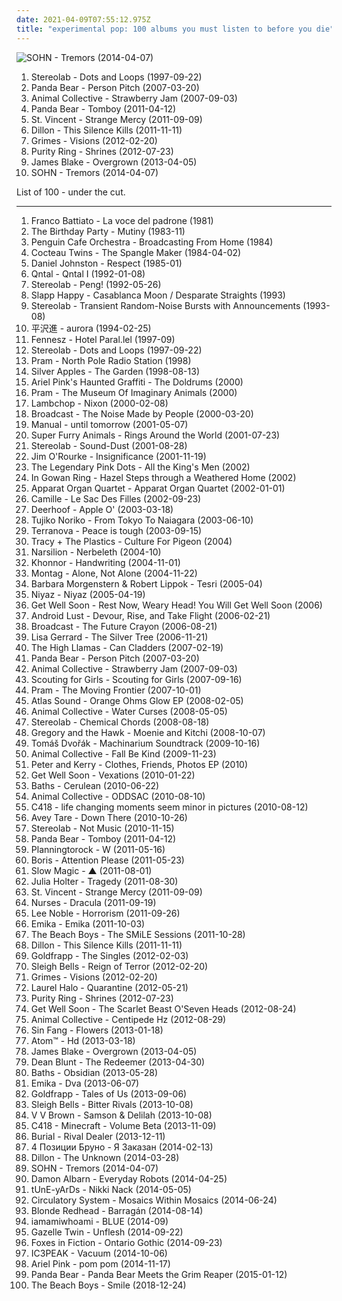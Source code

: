 ```yaml
---
date: 2021-04-09T07:55:12.975Z
title: "experimental pop: 100 albums you must listen to before you die"
---
```

![SOHN - Tremors (2014-04-07)](http://coverartarchive.org/release/80baad45-ac14-4f4f-8344-c81e2d5e57d9/7114414678-500.jpg "SOHN - Tremors (2014-04-07)")
<ol class="albums">
<li data-cover="http://coverartarchive.org/release/ac08220a-ca91-3c93-b31b-b231270773af/11622727078-500.jpg" data-tags="lounge, electronic, post-rock" role="button">Stereolab - Dots and Loops (1997-09-22)</li>
<li data-cover="http://coverartarchive.org/release/d40165ac-a2c9-4ab7-9844-b643106a5a9b/13817952025-500.jpg" data-tags="experimental, indie" role="button">Panda Bear - Person Pitch (2007-03-20)</li>
<li data-cover="http://coverartarchive.org/release/18b7c0cb-97e6-45a8-b756-e05bf953db66/3326217013-500.jpg" data-tags="experimental" role="button">Animal Collective - Strawberry Jam (2007-09-03)</li>
<li data-cover="http://coverartarchive.org/release/8d5b56e7-7412-4724-9407-039e64ecd014/13800964524-500.jpg" data-tags="indie, experimental, experimental rock, paw tracks" role="button">Panda Bear - Tomboy (2011-04-12)</li>
<li data-cover="https://img.discogs.com/xS_1Wc5NHgHgcct24F39nLQones=/fit-in/600x598/filters:strip_icc():format(jpeg):mode_rgb():quality(90)/discogs-images/R-5952254-1407225003-2204.jpeg.jpg" data-tags="art pop" role="button">St. Vincent - Strange Mercy (2011-09-09)</li>
<li data-cover="http://coverartarchive.org/release/16d5dedc-87a0-4288-9925-686560175228/10633441459-500.jpg" data-tags="electronic" role="button">Dillon - This Silence Kills (2011-11-11)</li>
<li data-cover="http://coverartarchive.org/release/e2541a4f-c91e-412e-837b-ce63cc8ea960/5391811873-500.jpg" data-tags="dream pop" role="button">Grimes - Visions (2012-02-20)</li>
<li data-cover="http://coverartarchive.org/release/3148628c-f648-45c0-95ea-b03dc0716e99/1568868601-500.jpg" data-tags="synthpop" role="button">Purity Ring - Shrines (2012-07-23)</li>
<li data-cover="https://img.discogs.com/Fc3zWW02lcBDhoIb7F0GNqH6Cpk=/fit-in/600x599/filters:strip_icc():format(jpeg):mode_rgb():quality(90)/discogs-images/R-4468927-1462915153-5331.jpeg.jpg" data-tags="electronic, soul" role="button">James Blake - Overgrown (2013-04-05)</li>
<li data-cover="http://coverartarchive.org/release/80baad45-ac14-4f4f-8344-c81e2d5e57d9/7114414678-500.jpg" data-tags="electronic, experimental pop" role="button">SOHN - Tremors (2014-04-07)</li>
</ol>
List of 100 - under the cut.
<!-- more -->

_________________

<ol class="albums">
<li data-cover="http://coverartarchive.org/release/ff49aa3c-bf9c-45b1-bfc4-be653fb69631/4021903288-500.jpg" data-tags="new wave, pop" role="button">
Franco Battiato - La voce del padrone (1981)
</li>
<li data-cover="https://img.discogs.com/jZzommZBP9LrWLeHhKFlZpNyM_E=/fit-in/600x595/filters:strip_icc():format(jpeg):mode_rgb():quality(90)/discogs-images/R-5847955-1404373402-5216.jpeg.jpg" data-tags="instrumental, ambient, experimental, queen, epic, choral, world, post-punk, gothic, spooky, haunting, avant-garde, scary, progressive, freak folk, satanic, neo-classical, halloween, ritual, mindblowing, challenging, crowley" role="button">
The Birthday Party - Mutiny (1983-11)
</li>
<li data-cover="http://coverartarchive.org/release/1d133e61-a564-42ce-b3cc-16de07129543/20137019781-500.jpg" data-tags="ambient, happy" role="button">
Penguin Cafe Orchestra - Broadcasting From Home (1984)
</li>
<li data-cover="http://coverartarchive.org/release/b94f7946-ddb1-4254-85f4-fd6e24a864b2/2263974859-500.jpg" data-tags="post-punk, dream pop, 4ad, ethereal wave, have on vinyl" role="button">
Cocteau Twins - The Spangle Maker (1984-04-02)
</li>
<li data-cover="http://coverartarchive.org/release/d001983e-c685-482d-a35e-3eb47e8d408a/13518917328-500.jpg" data-tags="80s, indie rock, singer-songwriter, lo-fi, experimental pop, psychedelic, covers, alternative pop, diy, avant-pop, bedroom pop, outsider pop" role="button">
Daniel Johnston - Respect (1985-01)
</li>
<li data-cover="https://img.discogs.com/kXDh52KVzQAnY5SCYgCkyz1oD74=/fit-in/600x600/filters:strip_icc():format(jpeg):mode_rgb():quality(90)/discogs-images/R-1631377-1471884497-5357.jpeg.jpg" data-tags="darkwave, gothic" role="button">
Qntal - Qntal I (1992-01-08)
</li>
<li data-cover="http://coverartarchive.org/release/a9e12c08-3e5f-43bf-99c2-4013dddd652c/2878501959-500.jpg" data-tags="shoegaze, noise pop, post-rock, 90s" role="button">
Stereolab - Peng! (1992-05-26)
</li>
<li data-cover="https://img.discogs.com/QCNjcFFYn59vVMpZsmtg3fx-lec=/fit-in/600x586/filters:strip_icc():format(jpeg):mode_rgb():quality(90)/discogs-images/R-613102-1175855055.jpeg.jpg" data-tags="70s, experimental pop, art rock, exprog, tutka, bluk glub" role="button">
Slapp Happy - Casablanca Moon / Desparate Straights (1993)
</li>
<li data-cover="https://img.discogs.com/ZnjYO2nVvUYeoMhGVzSn0PcUmWA=/fit-in/600x600/filters:strip_icc():format(jpeg):mode_rgb():quality(90)/discogs-images/R-69224-1539685002-6815.jpeg.jpg" data-tags="post-rock" role="button">
Stereolab - Transient Random-Noise Bursts with Announcements (1993-08)
</li>
<li data-cover="http://coverartarchive.org/release/a2ac7c46-c06b-4ca5-949e-0ddb779012fd/14937729665-500.jpg" data-tags="art pop" role="button">
平沢進 - aurora (1994-02-25)
</li>
<li data-cover="http://coverartarchive.org/release/52aacb53-b05b-4148-a471-f52e46bb6ba8/5934404117-500.jpg" data-tags="glitch" role="button">
Fennesz - Hotel Paral.lel (1997-09)
</li>
<li data-cover="http://coverartarchive.org/release/ac08220a-ca91-3c93-b31b-b231270773af/11622727078-500.jpg" data-tags="lounge, electronic, post-rock" role="button">
Stereolab - Dots and Loops (1997-09-22)
</li>
<li data-cover="http://coverartarchive.org/release/30b41050-a11a-4d6f-be62-11a65c1263dd/15282253342-500.jpg" data-tags="sigh and swoon in equal measure, art pop, trip in the pram" role="button">
Pram - North Pole Radio Station (1998)
</li>
<li data-cover="https://img.discogs.com/tsEwzCWBsB1p-nMCZinOG7zPHHo=/fit-in/525x514/filters:strip_icc():format(jpeg):mode_rgb():quality(90)/discogs-images/R-797528-1159807827.jpeg.jpg" data-tags="electronic, 60s, psychedelic, psychedelic rock, colorful album covers" role="button">
Silver Apples - The Garden (1998-08-13)
</li>
<li data-cover="http://coverartarchive.org/release/84a11bf5-4944-3350-93f0-6457a79130ca/10020393504-500.jpg" data-tags="lo-fi" role="button">
Ariel Pink's Haunted Graffiti - The Doldrums (2000)
</li>
<li data-cover="https://img.discogs.com/IbdIof8HlHZaF5a0uV_Setz2FM8=/fit-in/300x300/filters:strip_icc():format(jpeg):mode_rgb():quality(90)/discogs-images/R-215491-1111409490.gif.jpg" data-tags="dream pop, art pop" role="button">
Pram - The Museum Of Imaginary Animals (2000)
</li>
<li data-cover="http://coverartarchive.org/release/058e013c-9cee-4e2d-a3a7-2c643b0aef37/4558030091-500.jpg" data-tags="alt-country, americana" role="button">
Lambchop - Nixon (2000-02-08)
</li>
<li data-cover="https://img.discogs.com/Wb2clSHhJ4_ZOv69eP7kTPBiBOw=/fit-in/600x604/filters:strip_icc():format(jpeg):mode_rgb():quality(90)/discogs-images/R-3194-1145339641.jpeg.jpg" data-tags="electronica, warp" role="button">
Broadcast - The Noise Made by People (2000-03-20)
</li>
<li data-cover="https://img.discogs.com/oEjFB4Vzyh0H81eVKtOUysKLpvk=/fit-in/200x177/filters:strip_icc():format(jpeg):mode_rgb():quality(90)/discogs-images/R-15128-001.jpg.jpg" data-tags="ambient" role="button">
Manual - until tomorrow (2001-05-07)
</li>
<li data-cover="https://img.discogs.com/0f36ac86c54fe502a205affaefeae52f092904f2/images/spacer.gif" data-tags="00s, welsh, indie" role="button">
Super Furry Animals - Rings Around the World (2001-07-23)
</li>
<li data-cover="https://img.discogs.com/sjw6OeYmLF-8zkzVZeR7wBjCe1A=/fit-in/600x573/filters:strip_icc():format(jpeg):mode_rgb():quality(90)/discogs-images/R-1401874-1421637031-8211.jpeg.jpg" data-tags="post-rock" role="button">
Stereolab - Sound-Dust (2001-08-28)
</li>
<li data-cover="http://coverartarchive.org/release/41da6a82-5aec-4fbb-93a7-afbd08bd7728/25484422878-500.jpg" data-tags="chicago, singer-songwriter" role="button">
Jim O'Rourke - Insignificance (2001-11-19)
</li>
<li data-cover="http://coverartarchive.org/release/8ea744dc-35c1-416f-8977-3f685f76a02a/11928131610-500.jpg" data-tags="pop, experimental, progressive rock, experimental pop, psychedelic, ethereal, neo-psychedelia, minimalistic, l p dots" role="button">
The Legendary Pink Dots - All the King's Men (2002)
</li>
<li data-cover="http://coverartarchive.org/release/966b9b3e-cd34-4f2d-ad4c-f2f371bb0e5d/28482190012-500.jpg" data-tags="medieval, folk, neofolk" role="button">
In Gowan Ring - Hazel Steps through a Weathered Home (2002)
</li>
<li data-cover="https://img.discogs.com/bql1bF3HFe_YMQKVZ_pXz6ZvA8I=/fit-in/600x595/filters:strip_icc():format(jpeg):mode_rgb():quality(90)/discogs-images/R-187231-1526560269-3108.jpeg.jpg" data-tags="electronic" role="button">
Apparat Organ Quartet - Apparat Organ Quartet (2002-01-01)
</li>
<li data-cover="https://img.discogs.com/EEVhN-4JBxDOynNyMeIqNcoqQn0=/fit-in/500x498/filters:strip_icc():format(jpeg):mode_rgb():quality(90)/discogs-images/R-10387805-1496477354-7222.jpeg.jpg" data-tags="camille, female vocalists, french, indie" role="button">
Camille - Le Sac Des Filles (2002-09-23)
</li>
<li data-cover="http://coverartarchive.org/release/34bec82a-41c0-35a5-aa99-9b94517b9d0a/9544109904-500.jpg" data-tags="indie rock, indie" role="button">
Deerhoof - Apple O' (2003-03-18)
</li>
<li data-cover="http://coverartarchive.org/release/0201402d-e39f-47f8-a5e5-4cbb89a427ea/8042130425-500.jpg" data-tags="electronic" role="button">
Tujiko Noriko - From Tokyo To Naiagara (2003-06-10)
</li>
<li data-cover="http://coverartarchive.org/release/b8ef56c8-e586-4c79-894d-0b593bc15fe0/4528148805-500.jpg" data-tags="electronic" role="button">
Terranova - Peace is tough (2003-09-15)
</li>
<li data-cover="https://img.discogs.com/fvOXNCbh2-zL7vW5AB4yj1ENPa4=/fit-in/500x502/filters:strip_icc():format(jpeg):mode_rgb():quality(90)/discogs-images/R-831188-1163248961.jpeg.jpg" data-tags="experimental pop, where is my bong, weightlifting music, beats for days" role="button">
Tracy + The Plastics - Culture For Pigeon (2004)
</li>
<li data-cover="http://coverartarchive.org/release/e9c2cfe9-e692-41e1-b0d7-97671d1f84be/22011480631-500.jpg" data-tags="fantasy, ethereal" role="button">
Narsilion - Nerbeleth (2004-10)
</li>
<li data-cover="http://coverartarchive.org/release/52a03cb6-2018-4c54-989b-17b963502993/24503256320-500.jpg" data-tags="post-rock, electronic" role="button">
Khonnor - Handwriting (2004-11-01)
</li>
<li data-cover="http://coverartarchive.org/release/95a1e819-3145-4827-91be-4d6431ff92c4/27652735687-500.jpg" data-tags="electronica, indietronica, experimental pop, ethereal lounge, under havet er alt gjennomsiktig" role="button">
Montag - Alone, Not Alone (2004-11-22)
</li>
<li data-cover="http://coverartarchive.org/release/344eab85-9622-4fd8-8431-06232c3f878c/26579689379-500.jpg" data-tags="electronica, easy listening, indietronica, experimental pop, idm, electro pop, german, 00s, electronic music, post-revolutionary pop song, avant-pop, avantgarde pop, current playlist, barbara morgenstern, plinkerpop, robert lippok, kraut-electro" role="button">
Barbara Morgenstern & Robert Lippok - Tesri (2005-04)
</li>
<li data-cover="http://coverartarchive.org/release/d4a6ef09-5b44-47da-965f-fb36774d48ca/3651521402-500.jpg" data-tags="world, persian" role="button">
Niyaz - Niyaz (2005-04-19)
</li>
<li data-cover="https://img.discogs.com/gwOosbBAT7GcnMthcUfmi7Levik=/fit-in/600x556/filters:strip_icc():format(jpeg):mode_rgb():quality(90)/discogs-images/R-1210906-1593454279-6325.jpeg.jpg" data-tags="indie" role="button">
Get Well Soon - Rest Now, Weary Head! You Will Get Well Soon (2006)
</li>
<li data-cover="https://img.discogs.com/giNZH8F_a4Lq_kp-oI4fXVZdqhQ=/fit-in/600x517/filters:strip_icc():format(jpeg):mode_rgb():quality(90)/discogs-images/R-659495-1171225004.jpeg.jpg" data-tags="industrial" role="button">
Android Lust - Devour, Rise, and Take Flight (2006-02-21)
</li>
<li data-cover="http://coverartarchive.org/release/8ed15a42-ca91-45db-bdc3-c21b8f86e9bc/6010008937-500.jpg" data-tags="experimental" role="button">
Broadcast - The Future Crayon (2006-08-21)
</li>
<li data-cover="http://coverartarchive.org/release/35fbd275-fdc3-4450-9b34-e05c5d93bef0/7597192789-500.jpg" data-tags="ambient, female vocalists, new age" role="button">
Lisa Gerrard - The Silver Tree (2006-11-21)
</li>
<li data-cover="https://img.discogs.com/oxbftdAjRWfa2QXnUetfcaLU8qI=/fit-in/600x399/filters:strip_icc():format(jpeg):mode_rgb():quality(90)/discogs-images/R-5732803-1401173171-7229.jpeg.jpg" data-tags="chamber pop" role="button">
The High Llamas - Can Cladders (2007-02-19)
</li>
<li data-cover="http://coverartarchive.org/release/d40165ac-a2c9-4ab7-9844-b643106a5a9b/13817952025-500.jpg" data-tags="experimental, indie" role="button">
Panda Bear - Person Pitch (2007-03-20)
</li>
<li data-cover="http://coverartarchive.org/release/18b7c0cb-97e6-45a8-b756-e05bf953db66/3326217013-500.jpg" data-tags="experimental" role="button">
Animal Collective - Strawberry Jam (2007-09-03)
</li>
<li data-cover="http://coverartarchive.org/release/b603c9dc-b1f8-4282-883f-4cbd051ef5d3/20156050715-500.jpg" data-tags="indie, pop" role="button">
Scouting for Girls - Scouting for Girls (2007-09-16)
</li>
<li data-cover="https://img.discogs.com/FKSmemFNRDYknIRFuX1ofbAG8DI=/fit-in/532x463/filters:strip_icc():format(jpeg):mode_rgb():quality(90)/discogs-images/R-1060796-1364503394-4524.jpeg.jpg" data-tags="experimental, post-rock, experimental pop, cinematic, toytronica, avant-pop, dream jazz, she sings so sweetly, music trip, trip in the pram" role="button">
Pram - The Moving Frontier (2007-10-01)
</li>
<li data-cover="http://coverartarchive.org/release/73722cd8-ea13-4e8b-82ae-bd2e33eb8147/27863884314-500.jpg" data-tags="electronic, alternative rock, indie rock, singer-songwriter, experimental pop, psychedelic, 00s, avant-pop, art pop" role="button">
Atlas Sound - Orange Ohms Glow EP (2008-02-05)
</li>
<li data-cover="https://img.discogs.com/ZWdFOHOi3TOZR9TymAtE86pb22A=/fit-in/600x534/filters:strip_icc():format(jpeg):mode_rgb():quality(90)/discogs-images/R-1329578-1341599154-1632.jpeg.jpg" data-tags="experimental" role="button">
Animal Collective - Water Curses (2008-05-05)
</li>
<li data-cover="https://img.discogs.com/qCPATWg5xOhhsoUkUZ36dlYlKFE=/fit-in/595x600/filters:strip_icc():format(jpeg):mode_rgb():quality(90)/discogs-images/R-1789141-1243419380.jpeg.jpg" data-tags="post-rock" role="button">
Stereolab - Chemical Chords (2008-08-18)
</li>
<li data-cover="https://img.discogs.com/l3Al6RIdg26l2hV2FEujftK1ttE=/fit-in/350x350/filters:strip_icc():format(jpeg):mode_rgb():quality(90)/discogs-images/R-1470791-1222156904.jpeg.jpg" data-tags="indie, folk" role="button">
Gregory and the Hawk - Moenie and Kitchi (2008-10-07)
</li>
<li data-cover="https://img.discogs.com/T2XPp3SIh4Z9T5OxsNXGE_WFf1c=/fit-in/500x500/filters:strip_icc():format(jpeg):mode_rgb():quality(90)/discogs-images/R-2006151-1258109395.jpeg.jpg" data-tags="ambient" role="button">
Tomáš Dvořák - Machinarium Soundtrack (2009-10-16)
</li>
<li data-cover="http://coverartarchive.org/release/54298fd8-e674-4211-8fb5-f9ca3403cf31/4298641916-500.jpg" data-tags="neo-psychedelia" role="button">
Animal Collective - Fall Be Kind (2009-11-23)
</li>
<li data-cover="https://img.discogs.com/0cxA-GLU_EkFVVdDFsmJPZWTcUc=/fit-in/600x600/filters:strip_icc():format(jpeg):mode_rgb():quality(90)/discogs-images/R-4988854-1381488093-6951.jpeg.jpg" data-tags="chill, experimental, indietronica, experimental pop, dreamy, lounge, atmospheric, mellow, folktronica, folk rock, indie folk, folk pop, experimental indie, spine tingling, experimental electronic, folk hop, trip pop, folk n b, etheric melodies, mind immersing" role="button">
Peter and Kerry - Clothes, Friends, Photos EP (2010)
</li>
<li data-cover="https://img.discogs.com/D9HQrLmFFVTdXgk9-9H0Rm-nIKg=/fit-in/500x500/filters:strip_icc():format(jpeg):mode_rgb():quality(90)/discogs-images/R-2059423-1481061472-6873.jpeg.jpg" data-tags="indie, romantic" role="button">
Get Well Soon - Vexations (2010-01-22)
</li>
<li data-cover="http://coverartarchive.org/release/5ddd6650-d435-447d-8679-98a63ddaf637/3944000674-500.jpg" data-tags="electronic, downtempo, idm" role="button">
Baths - Cerulean (2010-06-22)
</li>
<li data-cover="http://coverartarchive.org/release/abdb83fb-bf6b-406f-a00b-109e2e21ea71/3400285084-500.jpg" data-tags="noise, ambient, experimental, neo-psychedelia" role="button">
Animal Collective - ODDSAC (2010-08-10)
</li>
<li data-cover="http://coverartarchive.org/release/d52c016f-7a08-4a78-abc9-1331c5e3666b/11724503080-500.jpg" data-tags="ambient" role="button">
C418 - life changing moments seem minor in pictures (2010-08-12)
</li>
<li data-cover="https://img.discogs.com/BmSVv2To___mOLq7WviCbbYBWs0=/fit-in/500x500/filters:strip_icc():format(jpeg):mode_rgb():quality(90)/discogs-images/R-2506826-1287774795.jpeg.jpg" data-tags="experimental" role="button">
Avey Tare - Down There (2010-10-26)
</li>
<li data-cover="https://img.discogs.com/gZCa-3NmbMvXnU8YzAVCfDFpEp0=/fit-in/600x595/filters:strip_icc():format(jpeg):mode_rgb():quality(90)/discogs-images/R-15103794-1586717877-5656.jpeg.jpg" data-tags="post-rock" role="button">
Stereolab - Not Music (2010-11-15)
</li>
<li data-cover="http://coverartarchive.org/release/8d5b56e7-7412-4724-9407-039e64ecd014/13800964524-500.jpg" data-tags="indie, experimental, experimental rock, paw tracks" role="button">
Panda Bear - Tomboy (2011-04-12)
</li>
<li data-cover="https://img.discogs.com/pb0-qXJ1OdI1r5BK8MKjmnCvHyE=/fit-in/452x452/filters:strip_icc():format(jpeg):mode_rgb():quality(90)/discogs-images/R-2903710-1306546309.jpeg.jpg" data-tags="electronic, experimental, alternative, elephant woman, i know my feelings" role="button">
Planningtorock - W (2011-05-16)
</li>
<li data-cover="http://coverartarchive.org/release/abe3ba47-e9e2-406a-9ee0-5a9c7d06640d/11278649860-500.jpg" data-tags="noise pop" role="button">
Boris - Attention Please (2011-05-23)
</li>
<li data-cover="https://img.discogs.com/LBHfqPcsHoFGPaAS5JH8hVHZaYw=/fit-in/600x599/filters:strip_icc():format(jpeg):mode_rgb():quality(90)/discogs-images/R-3581845-1336155290.jpeg.jpg" data-tags="ambient, downtempo" role="button">
Slow Magic - ▲ (2011-08-01)
</li>
<li data-cover="http://coverartarchive.org/release/0332860a-c980-4b54-9a08-b1229ee48cc2/4871372292-500.jpg" data-tags="experimental" role="button">
Julia Holter - Tragedy (2011-08-30)
</li>
<li data-cover="https://img.discogs.com/xS_1Wc5NHgHgcct24F39nLQones=/fit-in/600x598/filters:strip_icc():format(jpeg):mode_rgb():quality(90)/discogs-images/R-5952254-1407225003-2204.jpeg.jpg" data-tags="art pop" role="button">
St. Vincent - Strange Mercy (2011-09-09)
</li>
<li data-cover="http://coverartarchive.org/release/54285f69-1041-4c65-b25e-e792e3f54456/4101201873-500.jpg" data-tags="usa, experimental pop, love this album, names of people" role="button">
Nurses - Dracula (2011-09-19)
</li>
<li data-cover="https://img.discogs.com/tCsSW32eH88V9ss1BL_FEopGHUA=/fit-in/500x500/filters:strip_icc():format(jpeg):mode_rgb():quality(90)/discogs-images/R-3190894-1319811077.jpeg.jpg" data-tags="psychedelic, 10s, hypnagogic pop, avant-pop, drone pop, post-pop, dreamwave, organcore" role="button">
Lee Noble - Horrorism (2011-09-26)
</li>
<li data-cover="http://coverartarchive.org/release/68b1810f-1ce7-46cb-a6c4-6a65db54ecb8/28658987289-500.jpg" data-tags="trip-hop" role="button">
Emika - Emika (2011-10-03)
</li>
<li data-cover="https://img.discogs.com/gQ7dmXn-obj2U_V9jC56SvFXBv0=/fit-in/600x600/filters:strip_icc():format(jpeg):mode_rgb():quality(90)/discogs-images/R-4254852-1359839568-6296.jpeg.jpg" data-tags="psychedelic pop, psychedelic, proto-animal collective, pop, baroque pop" role="button">
The Beach Boys - The SMiLE Sessions (2011-10-28)
</li>
<li data-cover="http://coverartarchive.org/release/16d5dedc-87a0-4288-9925-686560175228/10633441459-500.jpg" data-tags="electronic" role="button">
Dillon - This Silence Kills (2011-11-11)
</li>
<li data-cover="https://img.discogs.com/lhXM99XSk5_uBW_B3SBU3hpTprw=/fit-in/491x500/filters:strip_icc():format(jpeg):mode_rgb():quality(90)/discogs-images/R-3300050-1324799991.jpeg.jpg" data-tags="synthpop, glam rock, electronic, folktronica" role="button">
Goldfrapp - The Singles (2012-02-03)
</li>
<li data-cover="http://coverartarchive.org/release/afc47229-be68-49be-9306-6563a2acbad8/3180799317-500.jpg" data-tags="noise pop, indie rock" role="button">
Sleigh Bells - Reign of Terror (2012-02-20)
</li>
<li data-cover="http://coverartarchive.org/release/e2541a4f-c91e-412e-837b-ce63cc8ea960/5391811873-500.jpg" data-tags="dream pop" role="button">
Grimes - Visions (2012-02-20)
</li>
<li data-cover="http://coverartarchive.org/release/b385813a-cb78-4916-a964-59b9bbabf879/28097036963-500.jpg" data-tags="experimental" role="button">
Laurel Halo - Quarantine (2012-05-21)
</li>
<li data-cover="http://coverartarchive.org/release/3148628c-f648-45c0-95ea-b03dc0716e99/1568868601-500.jpg" data-tags="synthpop" role="button">
Purity Ring - Shrines (2012-07-23)
</li>
<li data-cover="http://coverartarchive.org/release/5f792f6a-1650-48ad-893f-01bd567c6413/5227705777-500.jpg" data-tags="indie rock, experimental pop, melancholic, post rock" role="button">
Get Well Soon - The Scarlet Beast O'Seven Heads (2012-08-24)
</li>
<li data-cover="http://coverartarchive.org/release/46e3ced9-47b3-4bdb-9515-9ab3c655a8be/1932609966-500.jpg" data-tags="neo-psychedelia, burrito-core, experimental" role="button">
Animal Collective - Centipede Hz (2012-08-29)
</li>
<li data-cover="https://img.discogs.com/oPdkVK-vqlTllji4AJeFIWuofo8=/fit-in/600x600/filters:strip_icc():format(jpeg):mode_rgb():quality(90)/discogs-images/R-4275033-1360420938-2039.jpeg.jpg" data-tags="icelandic" role="button">
Sin Fang - Flowers (2013-01-18)
</li>
<li data-cover="http://coverartarchive.org/release/9ee590b5-e371-4675-bdb0-0b1e79dfbd61/3954219957-500.jpg" data-tags="electro, glitch" role="button">
Atom™ - Hd (2013-03-18)
</li>
<li data-cover="https://img.discogs.com/Fc3zWW02lcBDhoIb7F0GNqH6Cpk=/fit-in/600x599/filters:strip_icc():format(jpeg):mode_rgb():quality(90)/discogs-images/R-4468927-1462915153-5331.jpeg.jpg" data-tags="electronic, soul" role="button">
James Blake - Overgrown (2013-04-05)
</li>
<li data-cover="http://coverartarchive.org/release/bb30f62a-fe7a-4c52-bf9f-9138e7c9f3ce/6588094362-500.jpg" data-tags="10s" role="button">
Dean Blunt - The Redeemer (2013-04-30)
</li>
<li data-cover="http://coverartarchive.org/release/f5aa8083-768e-495b-b7ce-0918cc9ff5d3/5445573385-500.jpg" data-tags="electronic, glitch" role="button">
Baths - Obsidian (2013-05-28)
</li>
<li data-cover="http://coverartarchive.org/release/3746e7a0-b546-4a67-8e72-6ab9761069e4/28676581407-500.jpg" data-tags="trip-hop" role="button">
Emika - Dva (2013-06-07)
</li>
<li data-cover="http://coverartarchive.org/release/6b18b30a-e578-41eb-8d3d-1ff4a6a22d9d/12859926570-500.jpg" data-tags="trip-hop, electronic, chamber pop, art pop" role="button">
Goldfrapp - Tales of Us (2013-09-06)
</li>
<li data-cover="http://coverartarchive.org/release/ccbd1b4f-c6bb-48a8-9574-e5989a29610b/14111686814-500.jpg" data-tags="noise pop" role="button">
Sleigh Bells - Bitter Rivals (2013-10-08)
</li>
<li data-cover="http://coverartarchive.org/release/10f2f594-07c7-4ad8-bb18-00f806c252e5/5386505613-500.jpg" data-tags="alternative, experimental" role="button">
V V Brown - Samson & Delilah (2013-10-08)
</li>
<li data-cover="http://coverartarchive.org/release/5d179bca-6305-487d-8e33-5a895f79424c/12740426406-500.jpg" data-tags="ambient, electronic" role="button">
C418 - Minecraft - Volume Beta (2013-11-09)
</li>
<li data-cover="http://coverartarchive.org/release/09ac1d17-26d5-43b5-88a5-17d0edbad9d5/5922924284-500.jpg" data-tags="future garage" role="button">
Burial - Rival Dealer (2013-12-11)
</li>
<li data-cover="http://coverartarchive.org/release/e466ecd0-b670-4e59-8382-4e62bccd0abc/6564586150-500.jpg" data-tags="psychedelic" role="button">
4 Позиции Бруно - Я Заказан (2014-02-13)
</li>
<li data-cover="http://coverartarchive.org/release/66cfa35b-731b-4c5d-85a2-a3de070d8f12/6883601217-500.jpg" data-tags="experimental" role="button">
Dillon - The Unknown (2014-03-28)
</li>
<li data-cover="http://coverartarchive.org/release/80baad45-ac14-4f4f-8344-c81e2d5e57d9/7114414678-500.jpg" data-tags="electronic, experimental pop" role="button">
SOHN - Tremors (2014-04-07)
</li>
<li data-cover="https://img.discogs.com/aH-EXZ6G_eOp-whSGmUGn4nuuzE=/fit-in/598x600/filters:strip_icc():format(jpeg):mode_rgb():quality(90)/discogs-images/R-5425859-1393250079-6492.jpeg.jpg" data-tags="electronic, folktronica" role="button">
Damon Albarn - Everyday Robots (2014-04-25)
</li>
<li data-cover="https://img.discogs.com/X4BPyuwih9Ftjun2RLU7v5627hA=/fit-in/450x450/filters:strip_icc():format(jpeg):mode_rgb():quality(90)/discogs-images/R-5659142-1399187504-3176.jpeg.jpg" data-tags="experimental" role="button">
tUnE-yArDs - Nikki Nack (2014-05-05)
</li>
<li data-cover="https://img.discogs.com/YXSptTUIcy596m9Xw034FM-zfBs=/fit-in/515x520/filters:strip_icc():format(jpeg):mode_rgb():quality(90)/discogs-images/R-5812492-1403364003-9579.jpeg.jpg" data-tags="experimental, experimental pop, psychedelic, neo-psychedelia, sound collage" role="button">
Circulatory System - Mosaics Within Mosaics (2014-06-24)
</li>
<li data-cover="https://img.discogs.com/gRK9qXxMhL4A8iR9BH6UhZ0qAds=/fit-in/494x500/filters:strip_icc():format(jpeg):mode_rgb():quality(90)/discogs-images/R-5951182-1447146079-7615.jpeg.jpg" data-tags="2014 releases, 2014: albums" role="button">
Blonde Redhead - Barragán (2014-08-14)
</li>
<li data-cover="http://coverartarchive.org/release/5b0432e3-53c6-4410-88af-e29fc863ed4a/7963468959-500.jpg" data-tags="synthpop, electronic" role="button">
iamamiwhoami - BLUE (2014-09)
</li>
<li data-cover="http://coverartarchive.org/release/c6c6666c-7ffb-4501-861d-cfd612174540/8359880493-500.jpg" data-tags="experimental" role="button">
Gazelle Twin - Unflesh (2014-09-22)
</li>
<li data-cover="http://coverartarchive.org/release/14d4b753-39bd-4dc2-9e61-d6f9ea68bfc7/12440291189-500.jpg" data-tags="dream pop" role="button">
Foxes in Fiction - Ontario Gothic (2014-09-23)
</li>
<li data-cover="http://coverartarchive.org/release/7a91e637-e329-4254-bdef-8beeffe2c610/9055084082-500.jpg" data-tags="electronic, experimental, experimental pop, russian, 2010s, witch house, russia, moscow" role="button">
IC3PEAK - Vacuum (2014-10-06)
</li>
<li data-cover="http://coverartarchive.org/release/08b57c0b-8558-4253-98e4-8728adc26e1d/8666562689-500.jpg" data-tags="hypnagogic pop, experimental, psychedelic" role="button">
Ariel Pink - pom pom (2014-11-17)
</li>
<li data-cover="http://coverartarchive.org/release/486252bb-3639-4ee2-a53e-149a1550b2c4/8921051502-500.jpg" data-tags="psychedelic pop" role="button">
Panda Bear - Panda Bear Meets the Grim Reaper (2015-01-12)
</li>
<li data-cover="https://img.discogs.com/lX07A74LZ9Qvb5wO7B5fqiujZio=/fit-in/600x600/filters:strip_icc():format(jpeg):mode_rgb():quality(90)/discogs-images/R-2246176-1399372122-4523.jpeg.jpg" data-tags="classic rock, psychedelic pop" role="button">
The Beach Boys - Smile (2018-12-24)
</li>
</ol>